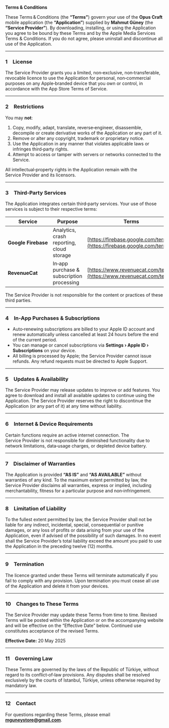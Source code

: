 **Terms & Conditions**

These Terms & Conditions (the **“Terms”**) govern your use of the **Opus Craft** mobile application (the **“Application”**) supplied by **Mahmut Güney** (the **“Service Provider”**). By downloading, installing, or using the Application you agree to be bound by these Terms and by the Apple Media Services Terms & Conditions. If you do not agree, please uninstall and discontinue all use of the Application.

---

### 1 License

The Service Provider grants you a limited, non‑exclusive, non‑transferable, revocable licence to use the Application for personal, non‑commercial purposes on any Apple‑branded device that you own or control, in accordance with the App Store Terms of Service.

---

### 2 Restrictions

You may **not**:

1. Copy, modify, adapt, translate, reverse‑engineer, disassemble, decompile or create derivative works of the Application or any part of it.
2. Remove or alter any copyright, trademark or proprietary notice.
3. Use the Application in any manner that violates applicable laws or infringes third‑party rights.
4. Attempt to access or tamper with servers or networks connected to the Service.

All intellectual‑property rights in the Application remain with the Service Provider and its licensors.

---

### 3 Third‑Party Services

The Application integrates certain third‑party services. Your use of those services is subject to their respective terms:

| Service             | Purpose                                   | Terms                                                                  |
| ------------------- | ----------------------------------------- | ---------------------------------------------------------------------- |
| **Google Firebase** | Analytics, crash reporting, cloud storage | [https://firebase.google.com/terms](https://firebase.google.com/terms) |
| **RevenueCat**      | In‑app purchase & subscription processing | [https://www.revenuecat.com/terms](https://www.revenuecat.com/terms)   |

The Service Provider is not responsible for the content or practices of these third parties.

---

### 4 In‑App Purchases & Subscriptions

* Auto‑renewing subscriptions are billed to your Apple ID account and renew automatically unless cancelled at least 24 hours before the end of the current period.
* You can manage or cancel subscriptions via **Settings › Apple ID › Subscriptions** on your device.
* All billing is processed by Apple; the Service Provider cannot issue refunds. Any refund requests must be directed to Apple Support.

---

### 5 Updates & Availability

The Service Provider may release updates to improve or add features. You agree to download and install all available updates to continue using the Application. The Service Provider reserves the right to discontinue the Application (or any part of it) at any time without liability.

---

### 6 Internet & Device Requirements

Certain functions require an active internet connection. The Service Provider is not responsible for diminished functionality due to network limitations, data‑usage charges, or depleted device battery.

---

### 7 Disclaimer of Warranties

The Application is provided **“AS IS”** and **“AS AVAILABLE”** without warranties of any kind. To the maximum extent permitted by law, the Service Provider disclaims all warranties, express or implied, including merchantability, fitness for a particular purpose and non‑infringement.

---

### 8 Limitation of Liability

To the fullest extent permitted by law, the Service Provider shall not be liable for any indirect, incidental, special, consequential or punitive damages, or any loss of profits or data arising from your use of the Application, even if advised of the possibility of such damages. In no event shall the Service Provider’s total liability exceed the amount you paid to use the Application in the preceding twelve (12) months.

---

### 9 Termination

The licence granted under these Terms will terminate automatically if you fail to comply with any provision. Upon termination you must cease all use of the Application and delete it from your devices.

---

### 10 Changes to These Terms

The Service Provider may update these Terms from time to time. Revised Terms will be posted within the Application or on the accompanying website and will be effective on the “Effective Date” below. Continued use constitutes acceptance of the revised Terms.

**Effective Date:** 20 May 2025

---

### 11 Governing Law

These Terms are governed by the laws of the Republic of Türkiye, without regard to its conflict‑of‑law provisions. Any disputes shall be resolved exclusively by the courts of Istanbul, Türkiye, unless otherwise required by mandatory law.

---

### 12 Contact

For questions regarding these Terms, please email **[mguneystore@gmail.com](mailto:mguneystore@gmail.com)**.
